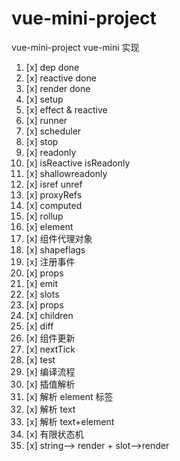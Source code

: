 # vue-mini-project

vue-mini-project
vue-mini 实现

1. [x] dep done
2. [x] reactive done
3. [x] render done
4. [x] setup
5. [x] effect & reactive
6. [x] runner
7. [x] scheduler
8. [x] stop
9. [x] readonly
10. [x] isReactive isReadonly
11. [x] shallowreadonly
12. [x] isref unref
13. [x] proxyRefs
14. [x] computed
15. [x] rollup
16. [x] element
17. [x] 组件代理对象
18. [x] shapeflags
19. [x] 注册事件
20. [x] props
21. [x] emit
22. [x] slots
23. [x] props
24. [x] children
25. [x] diff
26. [x] 组件更新
27. [x] nextTick
28. [x] test
29. [x] 编译流程
30. [x] 插值解析
31. [x] 解析 element 标签
32. [x] 解析 text
33. [x] 解析 text+element
34. [x] 有限状态机
35. [x] string--> render + slot-->render
